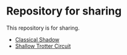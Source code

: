 # Repository for sharing
This repository is for sharing.
- [Classical Shadow](/Classical%20Shadow)
- [Shallow Trotter Circuit](/Shallow%20Trotter%20Circuit)

